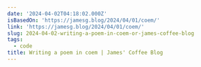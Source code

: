 ```yaml
---
date: '2024-04-02T04:18:02.000Z'
isBasedOn: 'https://jamesg.blog/2024/04/01/coem/'
link: 'https://jamesg.blog/2024/04/01/coem/'
slug: 2024-04-02-writing-a-poem-in-coem-or-james-coffee-blog
tags:
  - code
title: Writing a poem in coem | James' Coffee Blog
---
```


